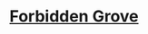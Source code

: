 # [Forbidden Grove](https://www.mousehuntgame.com/preferences.php?tab=mousehunt-improved-settings#mousehunt-improved-settings-location-hud)
